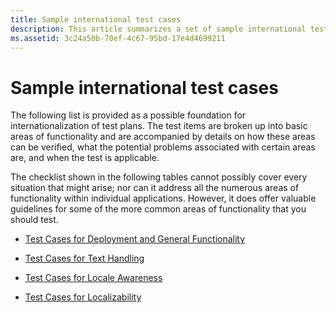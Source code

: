 ```yaml
---
title: Sample international test cases
description: This article summarizes a set of sample international test cases.
ms.assetid: 3c24a50b-70ef-4c67-95bd-17e4d4699211
---
```


# Sample international test cases

The following list is provided as a possible foundation for internationalization of test plans.
The test items are broken up into basic areas of functionality and are accompanied by details on how these areas can be verified, what the potential problems associated with certain areas are, and when the test is applicable.

The checklist shown in the following tables cannot possibly cover every situation that might arise; nor can it address all the numerous areas of functionality within individual applications.
However, it does offer valuable guidelines for some of the more common areas of functionality that you should test.

- [Test Cases for Deployment and General Functionality](test-cases-for-deployment-and-general-functionality.md)

- [Test Cases for Text Handling](test-cases-for-text-handling.md)

- [Test Cases for Locale Awareness](test-cases-for-locale-awareness.md)

- [Test Cases for Localizability](test-cases-for-localizability.md)
